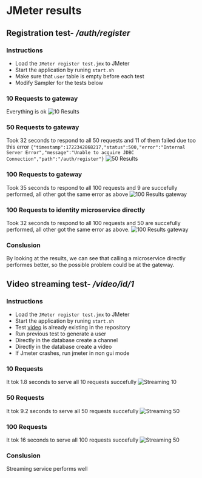 # JMeter results
## Registration test-  */auth/register*
### Instructions
- Load the `JMeter register test.jmx` to JMeter
- Start the application by runing `start.sh`
- Make sure that `user` table is empty before each test
- Modify Sampler for the tests  below
### 10 Requests to gateway
Everything is ok
![10 Results](/Register_gateway_10.png)

### 50 Requests to gateway
Took 32 seconds to respond to all 50 requests and 11 of them failed due too this error
``{"timestamp":1722342868217,"status":500,"error":"Internal Server Error","message":"Unable to acquire JDBC Connection","path":"/auth/register"}``
![50 Results](/Register_gateway_50.png)
### 100 Requests to gateway
Took 35 seconds to respond to all 100 requests and 9 are succefully performed, all other got the same error as above
![100 Results gateway](/Register_gateway_100.png)

### 100 Requests to identity microservice directly
Took 32 seconds to respond to all 100 requests and 50 are succefully performed, all other got the same error as above.
![100 Results gateway](/Register_directly_100.png)

### Conslusion
By looking at the results, we can see that calling a microservice directly performes better, so the possible problem could be at the gateway.

## Video streaming test-  */video/id/1*
### Instructions
- Load the `JMeter register test.jmx` to JMeter
- Start the application by runing `start.sh`
- Test [video](https://github.com/Ajaksmaniac/Streamify/blob/master/video-service/Files-Upload/1-first_video%20updated) is already existing in the repository
- Run previous test to generate a user
- Directly in the database create a channel
- Directly in the database create a video
- If Jmeter crashes, run jmeter in non gui mode

### 10 Requests
It tok 1.8 seconds to serve all 10 requests succefully
![Streaming 10](/Streaming_10.png)

### 50 Requests
It tok 9.2 seconds to serve all 50 requests succefully
![Streaming 50](/Streaming_50.png)

### 100 Requests
It tok 16 seconds to serve all 100 requests succefully
![Streaming 50](/Streaming_100.png)

### Conslusion
Streaming service performs well
